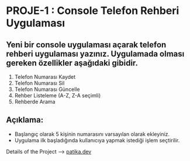 # PROJE-1 : Console Telefon Rehberi Uygulaması

## Yeni bir console uygulaması açarak telefon rehberi uygulaması yazınız. Uygulamada olması gereken özellikler aşağıdaki gibidir.
1. Telefon Numarası Kaydet
2. Telefon Numarası Sil
3. Telefon Numarası Güncelle
4. Rehber Listeleme (A-Z, Z-A seçimli)
5. Rehberde Arama

## Açıklama:
+ Başlangıç olarak 5 kişinin numarasını varsayılan olarak ekleyiniz.
+ Uygulama ilk başladığında kullanıcıya yapmak istediği işlem seçtirilir.


Details of the Project --> [patika.dev](https://academy.patika.dev/tr/courses/csharp-101/19-proje-1)
